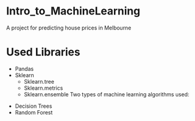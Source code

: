 # Intro_to_MachineLearning
A project for predicting house prices in Melbourne
# Used Libraries
* Pandas
* Sklearn
  * Sklearn.tree
  * Sklearn.metrics
  * Sklearn.ensemble
Two types of machine learning algorithms used:
- Decision Trees
- Random Forest 
